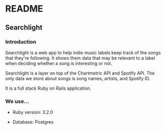 # README

## Searchlight

### Introduction

Searchlight is a web app to help indie music labels keep track of the songs that they're following. It shows them data that may be relevant to a label when deciding whether a song is interesting or not. 

Searchlight is a layer on top of the Chartmetric API and Spotify API. The only data we store about songs is song names, artists, and Spotify ID. 

It is a full stack Ruby on Rails application.

### We use...

* Ruby version: 3.2.0

* Database: Postgres

